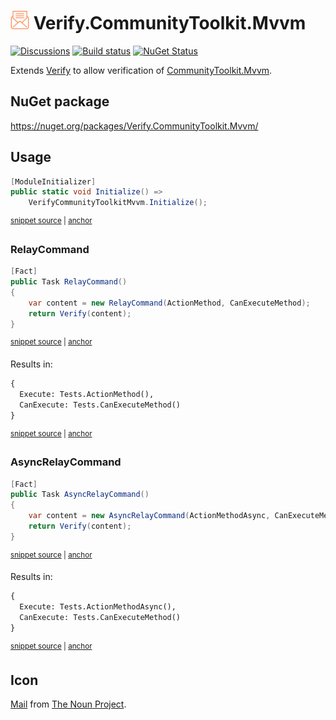 # <img src="/src/icon.png" height="30px"> Verify.CommunityToolkit.Mvvm

[![Discussions](https://img.shields.io/badge/Verify-Discussions-yellow?svg=true&label=)](https://github.com/orgs/VerifyTests/discussions)
[![Build status](https://ci.appveyor.com/api/projects/status/sb66s1o8w1t9ba70?svg=true)](https://ci.appveyor.com/project/SimonCropp/verify-communitytoolkit-mvvm)
[![NuGet Status](https://img.shields.io/nuget/v/Verify.MailMessage.svg)](https://www.nuget.org/packages/Verify.CommunityToolkit.Mvvm/)

Extends [Verify](https://github.com/VerifyTests/Verify) to allow verification of [CommunityToolkit.Mvvm](https://learn.microsoft.com/en-us/dotnet/communitytoolkit/mvvm/).


## NuGet package

https://nuget.org/packages/Verify.CommunityToolkit.Mvvm/


## Usage

<!-- snippet: Enable -->
<a id='snippet-enable'></a>
```cs
[ModuleInitializer]
public static void Initialize() =>
    VerifyCommunityToolkitMvvm.Initialize();
```
<sup><a href='/src/Tests/ModuleInitializer.cs#L3-L9' title='Snippet source file'>snippet source</a> | <a href='#snippet-enable' title='Start of snippet'>anchor</a></sup>
<!-- endSnippet -->


### RelayCommand

<!-- snippet: RelayCommand -->
<a id='snippet-relaycommand'></a>
```cs
[Fact]
public Task RelayCommand()
{
    var content = new RelayCommand(ActionMethod, CanExecuteMethod);
    return Verify(content);
}
```
<sup><a href='/src/Tests/Tests.cs#L13-L22' title='Snippet source file'>snippet source</a> | <a href='#snippet-relaycommand' title='Start of snippet'>anchor</a></sup>
<!-- endSnippet -->

Results in: 

<!-- snippet: Tests.RelayCommand.verified.txt -->
<a id='snippet-Tests.RelayCommand.verified.txt'></a>
```txt
{
  Execute: Tests.ActionMethod(),
  CanExecute: Tests.CanExecuteMethod()
}
```
<sup><a href='/src/Tests/Tests.RelayCommand.verified.txt#L1-L4' title='Snippet source file'>snippet source</a> | <a href='#snippet-Tests.RelayCommand.verified.txt' title='Start of snippet'>anchor</a></sup>
<!-- endSnippet -->

### AsyncRelayCommand

<!-- snippet: AsyncRelayCommand -->
<a id='snippet-asyncrelaycommand'></a>
```cs
[Fact]
public Task AsyncRelayCommand()
{
    var content = new AsyncRelayCommand(ActionMethodAsync, CanExecuteMethod);
    return Verify(content);
}
```
<sup><a href='/src/Tests/Tests.cs#L45-L54' title='Snippet source file'>snippet source</a> | <a href='#snippet-asyncrelaycommand' title='Start of snippet'>anchor</a></sup>
<!-- endSnippet -->

Results in: 

<!-- snippet: Tests.AsyncRelayCommand.verified.txt -->
<a id='snippet-Tests.AsyncRelayCommand.verified.txt'></a>
```txt
{
  Execute: Tests.ActionMethodAsync(),
  CanExecute: Tests.CanExecuteMethod()
}
```
<sup><a href='/src/Tests/Tests.AsyncRelayCommand.verified.txt#L1-L4' title='Snippet source file'>snippet source</a> | <a href='#snippet-Tests.AsyncRelayCommand.verified.txt' title='Start of snippet'>anchor</a></sup>
<!-- endSnippet -->


## Icon

[Mail](https://thenounproject.com/icon/mail-5633084/)  from [The Noun Project](https://thenounproject.com).
